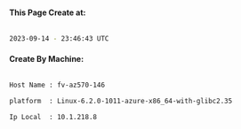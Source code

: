 
   
#### This Page Create at:

```bash

2023-09-14 - 23:46:43 UTC

```

#### Create By Machine:

```bash

Host Name : fv-az570-146

platform  : Linux-6.2.0-1011-azure-x86_64-with-glibc2.35

Ip Local  : 10.1.218.8

```

